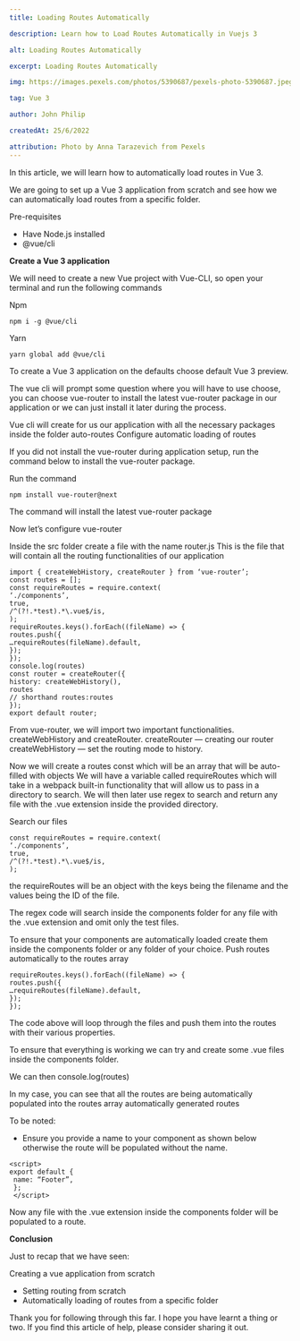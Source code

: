 ```yaml
---
title: Loading Routes Automatically

description: Learn how to Load Routes Automatically in Vuejs 3

alt: Loading Routes Automatically

excerpt: Loading Routes Automatically

img: https://images.pexels.com/photos/5390687/pexels-photo-5390687.jpeg?auto=compress&cs=tinysrgb&w=1260&h=750&dpr=1

tag: Vue 3

author: John Philip

createdAt: 25/6/2022

attribution: Photo by Anna Tarazevich from Pexels
---
```


In this article, we will learn how to automatically load routes in Vue 3.

We are going to set up a Vue 3 application from scratch and see how we can automatically load routes from a specific folder.

Pre-requisites

- Have Node.js installed
- @vue/cli

**Create a Vue 3 application**

We will need to create a new Vue project with Vue-CLI, so open your terminal and run the following commands

Npm

```js{1,3-5}[vue-scroll-indicator.js]
npm i -g @vue/cli
```

Yarn

```js{1,3-5}[vue-scroll-indicator.js]
yarn global add @vue/cli
```

To create a Vue 3 application on the defaults choose default Vue 3 preview.

The vue cli will prompt some question where you will have to use choose, you can choose vue-router to install the latest vue-router package in our application or we can just install it later during the process.

Vue cli will create for us our application with all the necessary packages inside the folder auto-routes
Configure automatic loading of routes

If you did not install the vue-router during application setup, run the command below to install the vue-router package.

Run the command

```js{1,3-5}[vue-scroll-indicator.js]
npm install vue-router@next
```

The command will install the latest vue-router package

Now let’s configure vue-router

Inside the src folder create a file with the name router.js
This is the file that will contain all the routing functionalities of our application

```js{1,3-5}[vue-scroll-indicator.js]
import { createWebHistory, createRouter } from ‘vue-router’;
const routes = [];
const requireRoutes = require.context(
‘./components’,
true,
/^(?!.*test).*\.vue$/is,
);
requireRoutes.keys().forEach((fileName) => {
routes.push({
…requireRoutes(fileName).default,
});
});
console.log(routes)
const router = createRouter({
history: createWebHistory(),
routes
// shorthand routes:routes
});
export default router;
```

From vue-router, we will import two important functionalities. createWebHistory and createRouter.
createRouter — creating our router
createWebHistory — set the routing mode to history.

Now we will create a routes const which will be an array that will be auto-filled with objects
We will have a variable called requireRoutes which will take in a webpack built-in functionality that will allow us to pass in a directory to search. We will then later use regex to search and return any file with the .vue extension inside the provided directory.

Search our files

```js{1,3-5}[vue-scroll-indicator.js]
const requireRoutes = require.context(
‘./components’,
true,
/^(?!.*test).*\.vue$/is,
);
```

the requireRoutes will be an object with the keys being the filename and the values being the ID of the file.

The regex code will search inside the components folder for any file with the .vue extension and omit only the test files.

To ensure that your components are automatically loaded create them inside the components folder or any folder of your choice.
Push routes automatically to the routes array

```js{1,3-5}[vue-scroll-indicator.js]
requireRoutes.keys().forEach((fileName) => {
routes.push({
…requireRoutes(fileName).default,
});
});
```

The code above will loop through the files and push them into the routes with their various properties.

To ensure that everything is working we can try and create some .vue files inside the components folder.

We can then console.log(routes)

In my case, you can see that all the routes are being automatically populated into the routes array automatically generated routes

To be noted:

- Ensure you provide a name to your component as shown below otherwise the route will be populated without the name.

```js{1,3-5}[vue-scroll-indicator.js]
<script>
export default {
 name: “Footer”,
 };
 </script>
```

Now any file with the .vue extension inside the components folder will be populated to a route.

**Conclusion**

Just to recap that we have seen:

Creating a vue application from scratch

- Setting routing from scratch
- Automatically loading of routes from a specific folder

Thank you for following through this far. I hope you have learnt a thing or two. If you find this article of help, please consider sharing it out.
